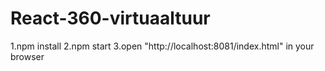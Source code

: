 # React-360-virtuaaltuur

1.npm install
2.npm start
3.open "http://localhost:8081/index.html" in your browser
